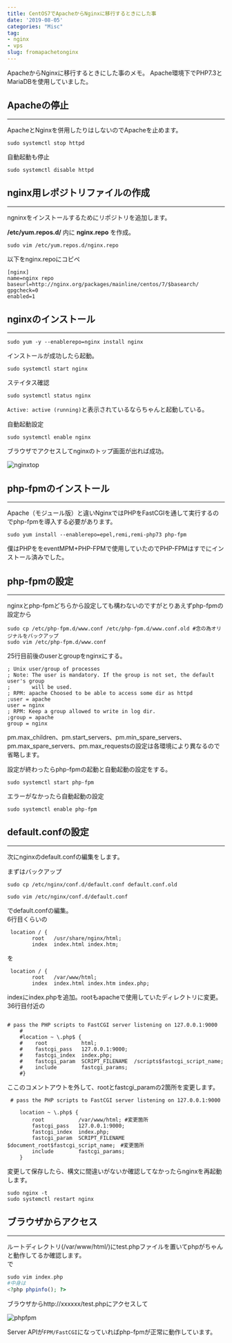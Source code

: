 ```yaml
---
title: CentOS7でApacheからNginxに移行するときにした事
date: '2019-08-05'
categories: "Misc"
tag:
- nginx
- vps
slug: fromapachetonginx
---
```


ApacheからNginxに移行するときにした事のメモ。
Apache環境下でPHP7.3とMariaDBを使用していました。

## Apacheの停止
---

ApacheとNginxを併用したりはしないのでApacheを止めます。

```
sudo systemctl stop httpd
```

自動起動も停止

```
sudo systemctl disable httpd
```

## nginx用レポジトリファイルの作成
---

ngninxをインストールするためにリポジトリを追加します。

**/etc/yum.repos.d/** 内に **nginx.repo** を作成。

```
sudo vim /etc/yum.repos.d/nginx.repo
```

以下をnginx.repoにコピペ
```
[nginx]
name=nginx repo
baseurl=http://nginx.org/packages/mainline/centos/7/$basearch/
gpgcheck=0
enabled=1
```

## nginxのインストール
---

```
sudo yum -y --enablerepo=nginx install nginx
```

インストールが成功したら起動。

```
sudo systemctl start nginx
```

ステイタス確認

```
sudo systemctl status nginx
```

`Active: active (running)`と表示されているならちゃんと起動している。

自動起動設定

```
sudo systemctl enable nginx
```

ブラウザでアクセスしてnginxのトップ画面が出れば成功。

![nginxtop](../../../images/nginxtop.jpg)

## php-fpmのインストール
---

Apache（モジュール版）と違いNginxではPHPをFastCGIを通して実行するのでphp-fpmを導入する必要があります。  

```
sudo yum install --enablerepo=epel,remi,remi-php73 php-fpm
```

僕はPHPををeventMPM+PHP-FPMで使用していたのでPHP-FPMはすでにインストール済みでした。


## php-fpmの設定
---

nginxとphp-fpmどちらから設定しても構わないのですがとりあえずphp-fpmの設定から

```
sudo cp /etc/php-fpm.d/www.conf /etc/php-fpm.d/www.conf.old #念の為オリジナルをバックアップ
sudo vim /etc/php-fpm.d/www.conf
```

25行目前後のuserとgroupをnginxにする。

```
; Unix user/group of processes
; Note: The user is mandatory. If the group is not set, the default user's group
;       will be used.
; RPM: apache Choosed to be able to access some dir as httpd
;user = apache
user = nginx
; RPM: Keep a group allowed to write in log dir.
;group = apache
group = nginx

```

pm.max_children、pm.start_servers、pm.min_spare_servers、pm.max_spare_servers、pm.max_requestsの設定は各環境により異なるので省略します。  

設定が終わったらphp-fpmの起動と自動起動の設定をする。

```
sudo systemctl start php-fpm
```

エラーがなかったら自動起動の設定

```
sudo systemctl enable php-fpm
```


## default.confの設定
---

次にnginxのdefault.confの編集をします。

まずはバックアップ
```
sudo cp /etc/nginx/conf.d/default.conf default.conf.old
```
```
sudo vim /etc/nginx/conf.d/default.conf
```

でdefault.confの編集。  
6行目くらいの

```
 location / {
        root   /usr/share/nginx/html;
        index  index.html index.htm;
```

を

```
 location / {
        root   /var/www/html;
        index  index.html index.htm index.php;
```

indexにindex.phpを追加。rootもapacheで使用していたディレクトリに変更。  
36行目付近の

```

# pass the PHP scripts to FastCGI server listening on 127.0.0.1:9000
    # 
    #location ~ \.php$ {
    #    root           html;
    #    fastcgi_pass   127.0.0.1:9000;
    #    fastcgi_index  index.php;
    #    fastcgi_param  SCRIPT_FILENAME  /scripts$fastcgi_script_name;
    #    include        fastcgi_params;
    #}
```

ここのコメントアウトを外して、rootとfastcgi_paramの2箇所を変更します。

```
 # pass the PHP scripts to FastCGI server listening on 127.0.0.1:9000

    location ~ \.php$ {
        root           /var/www/html; #変更箇所
        fastcgi_pass   127.0.0.1:9000;
        fastcgi_index  index.php;
        fastcgi_param  SCRIPT_FILENAME  $document_root$fastcgi_script_name;　#変更箇所
        include        fastcgi_params;
    }
```

変更して保存したら、構文に間違いがないか確認してなかったらnginxを再起動します。

```
sudo nginx -t
sudo systemctl restart nginx
```

## ブラウザからアクセス
---

ルートディレクトリ(/var/www/html/)にtest.phpファイルを置いてphpがちゃんと動作してるか確認します。  
で

```php
sudo vim index.php
#中身は
<?php phpinfo(); ?>
```

ブラウザからhttp://xxxxxx/test.phpにアクセスして

![phpfpm](../../../images/php-fpm.jpg)

Server APIが`FPM/FastCGI`になっていればphp-fpmが正常に動作しています。
